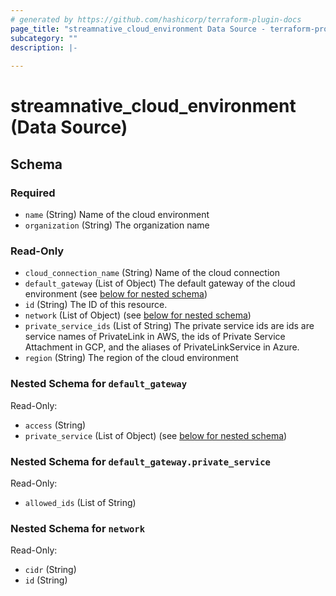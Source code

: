 ```yaml
---
# generated by https://github.com/hashicorp/terraform-plugin-docs
page_title: "streamnative_cloud_environment Data Source - terraform-provider-streamnative"
subcategory: ""
description: |-
  
---
```


# streamnative_cloud_environment (Data Source)





<!-- schema generated by tfplugindocs -->
## Schema

### Required

- `name` (String) Name of the cloud environment
- `organization` (String) The organization name

### Read-Only

- `cloud_connection_name` (String) Name of the cloud connection
- `default_gateway` (List of Object) The default gateway of the cloud environment (see [below for nested schema](#nestedatt--default_gateway))
- `id` (String) The ID of this resource.
- `network` (List of Object) (see [below for nested schema](#nestedatt--network))
- `private_service_ids` (List of String) The private service ids are ids are service names of PrivateLink in AWS, the ids of Private Service Attachment in GCP, and the aliases of PrivateLinkService in Azure.
- `region` (String) The region of the cloud environment

<a id="nestedatt--default_gateway"></a>
### Nested Schema for `default_gateway`

Read-Only:

- `access` (String)
- `private_service` (List of Object) (see [below for nested schema](#nestedobjatt--default_gateway--private_service))

<a id="nestedobjatt--default_gateway--private_service"></a>
### Nested Schema for `default_gateway.private_service`

Read-Only:

- `allowed_ids` (List of String)



<a id="nestedatt--network"></a>
### Nested Schema for `network`

Read-Only:

- `cidr` (String)
- `id` (String)

